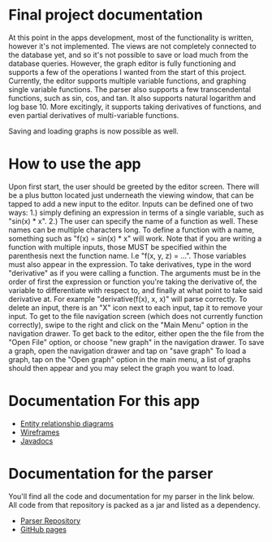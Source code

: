 # Final project documentation
At this point in the apps development, most of the functionality is written, however it's not 
implemented. The views are not completely connected to the database yet, and so it's not possible
to save or load much from the database queries. However, the graph editor is fully functioning and 
supports a few of the operations I wanted from the start of this project. Currently, the editor 
supports multiple variable functions, and graphing single variable functions. The parser also 
supports a few transcendental functions, such as sin, cos, and tan. It also supports natural logarithm
and log base 10. More excitingly, it supports taking derivatives of functions, and even partial derivatives
of multi-variable functions. 

Saving and loading graphs is now possible as well. 

# How to use the app
Upon first start, the user should be greeted by the editor screen. There will be a plus button located
just underneath the viewing window, that can be tapped to add a new input to the editor. Inputs can be 
defined one of two ways: 1.) simply defining an expression in terms of a single variable, such as 
"sin(x) * x". 2.) The user can specify the name of a function as well. These names can be multiple 
characters long. To define a function with a name, something such as "f(x) = sin(x) * x" will work.
Note that if you are writing a function with multiple inputs, those MUST be specified within the 
parenthesis next the function name. I.e "f(x, y, z) = ...". Those variables must also appear in the 
expression. To take derivatives, type in the word "derivative" as if you were calling a function.
The arguments must be in the order of first the expression or function you're taking the derivative of,
the variable to differentiate with respect to, and finally at what point to take said derivative at.
For example "derivative(f(x), x, x)" will parse correctly. To delete an input, there is an "X" icon
next to each input, tap it to remove your input. To get to the file navigation screen (which does not
currently function correctly), swipe to the right and click on the "Main Menu" option in the navigation
drawer. To get back to the editor, either open the the file from the "Open File" option, or choose
"new graph" in the navigation drawer. To save a graph, open the navigation drawer and tap on "save graph"
To load a graph, tap on the "Open graph" option in the main menu, a list of graphs should then appear
and you may select the graph you want to load. 

# Documentation For this app
* [Entity relationship diagrams](ERD.md)
* [Wireframes](wireframes.md)
* [Javadocs](index.html)

# Documentation for the parser
You'll find all the code and documentation for my parser in the link below. All code from that repository
is packed as a jar and listed as a dependency.
* [Parser Repository](https://github.com/AsherBearce/GraphyParserCorev2)
* [GitHub pages](https://asherbearce.github.io/GraphyParserCorev2/)